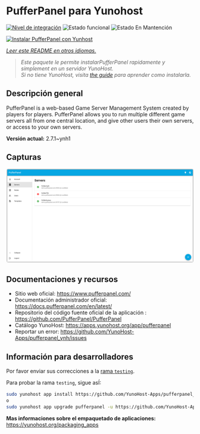 <!--
Este archivo README esta generado automaticamente<https://github.com/YunoHost/apps/tree/master/tools/readme_generator>
No se debe editar a mano.
-->

# PufferPanel para Yunohost

[![Nivel de integración](https://apps.yunohost.org/badge/integration/pufferpanel)](https://ci-apps.yunohost.org/ci/apps/pufferpanel/)
![Estado funcional](https://apps.yunohost.org/badge/state/pufferpanel)
![Estado En Mantención](https://apps.yunohost.org/badge/maintained/pufferpanel)

[![Instalar PufferPanel con Yunhost](https://install-app.yunohost.org/install-with-yunohost.svg)](https://install-app.yunohost.org/?app=pufferpanel)

*[Leer este README en otros idiomas.](./ALL_README.md)*

> *Este paquete le permite instalarPufferPanel rapidamente y simplement en un servidor YunoHost.*  
> *Si no tiene YunoHost, visita [the guide](https://yunohost.org/install) para aprender como instalarla.*

## Descripción general

PufferPanel is a web-based Game Server Management System created by players for players. PufferPanel allows you to run multiple different game servers all from one central location, and give other users their own servers, or access to your own servers.


**Versión actual:** 2.7.1~ynh1

## Capturas

![Captura de PufferPanel](./doc/screenshots/serverlist.png)

## Documentaciones y recursos

- Sitio web oficial: <https://www.pufferpanel.com/>
- Documentación administrador oficial: <https://docs.pufferpanel.com/en/latest/>
- Repositorio del código fuente oficial de la aplicación : <https://github.com/PufferPanel/PufferPanel>
- Catálogo YunoHost: <https://apps.yunohost.org/app/pufferpanel>
- Reportar un error: <https://github.com/YunoHost-Apps/pufferpanel_ynh/issues>

## Información para desarrolladores

Por favor enviar sus correcciones a la [rama `testing`](https://github.com/YunoHost-Apps/pufferpanel_ynh/tree/testing).

Para probar la rama `testing`, sigue asÍ:

```bash
sudo yunohost app install https://github.com/YunoHost-Apps/pufferpanel_ynh/tree/testing --debug
o
sudo yunohost app upgrade pufferpanel -u https://github.com/YunoHost-Apps/pufferpanel_ynh/tree/testing --debug
```

**Mas informaciones sobre el empaquetado de aplicaciones:** <https://yunohost.org/packaging_apps>
